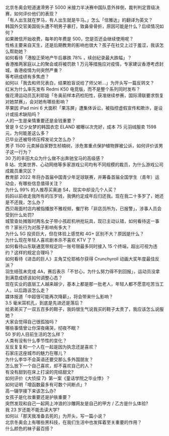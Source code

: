 北京冬奥会短道速滑男子 5000 米接力半决赛中国队意外摔倒，裁判判定晋级决赛，如何评价他们的表现？  
「有人出生就在罗马，有人出生就是牛马。」怎么「信雅达」的翻译为英文？  
韩国外交官美国街头遭不明男子暴打，致鼻骨骨折，原因可能是什么？后续情况如何？  
如果微信开始收费，每年的年费是 500，您是否还会继续使用呢？  
性格主要来自天生，还是后期教育的影响也很大？孩子在社交上过于羞涩，我该怎么帮助她？  
如何看待「港股正荣地产午后暴跌 78% ，续创纪录最大跌幅」？  
香港推两家庭以上的聚会或将被罚款 1 万元等措施应对疫情，专家建议香港考虑封城，香港疫情为何突然严重？  
等考研成绩有多焦虑？  
如何以「我去和师兄表白，结果脸盲说给了师父听…」为开头写一篇反转文？  
红米为什么率先发布 Redmi K50 电竞版，而不是整个系列同时发布？  
俄花滑运动员瓦利耶娃「冬奥前样本药检阳性，获准继续参赛，国际滑联要求恢复对她禁赛」，会对她有哪些影响？  
苹果因 iPad mini 6 大面积「果冻屏」遭集体诉讼，被指控虚假宣传和欺诈，是设计或技术缺陷吗？  
人的一生是亲情重要还是金钱重要？  
曾是 9 亿少女梦的韩国衣恋 ELAND 被曝以次充好，成本 75 元羽绒服卖 1598 元，为何能差这么多？  
已毕业还被导师压榨发论文怎么办？  
男子 1500 元卖掉自家野生桢楠树，涉危害重点保护植物罪被公诉，如何评价该男子这一行为？  
30 万的丰田大众为什么做不出奔驰宝马的高级感？  
B 站、完美世界、心动网络等多家游戏公司均有不同规模的裁员，为什么游戏公司成裁员重灾区？  
教育部 2022 年将办首届中国青少年足球联赛，并筹备首届全国学生（青年）运动会，有哪些信息值得关注？  
为什么 99% 的人推荐买奥迪 S4，现实中却没几个人买？  
妈妈以前收走我所有的压岁钱，我俩约定成年后归还我。现在我二十多岁了，她还是不还我，怎么办？  
西贝莜面村店内被指播放不雅视频，餐厅称「非店员所为，已报警」，涉事人员会受到什么处罚?  
城管查处摊贩时两名女子带小孩趁机哄抢玩具，现已主动认错，如何看待这一事件？家长行为对孩子影响有多大？  
为什么 5G 投资巨大，但在体验上感觉和 4G+ 区别不大？原因是什么？  
为什么现在年轻人喜欢剧本杀不喜欢 KTV 了？  
如何看待山东联通宽带规定同一账号限最多同时接入 15 个终端，超出可视为违约？这样的规定合理吗？  
如何看待《进击的巨人》主角艾伦耶格尔获得 Crunchyroll 动画大奖年度最佳反派？  
羽生结弦未完成 4A，赛后表示「不甘心，为什么努力得不到回报」，运动员没拿到满意成绩该如何调整心态？  
现在实业的底层工人越来越少，基本上都是那一批老人，年轻人都不愿意吃苦当工人，以后路该怎么走？  
媒体报道「中超很可能再次降薪」，将会带来什么影响？  
3.5 毫米耳机孔，到底是先进还是落后？  
给弟弟买了一双五百多的鞋子，我妈很生气说我买的鞋子太贵了，我应该怎么说服她？  
大家会觉得自己很孤独吗？  
哪些事情曾让你深夜痛哭，彻夜不眠？  
50 岁的人目前生活的怎么样？  
人类有没有什么季节性的变化？  
反反复复和一个人在一起是因为执念还是喜欢？  
石家庄这座城市的魅力在哪儿？  
为什么李华不会英语还要交那么多外国朋友？  
怎么放下一个自己喜欢，却不喜欢自己的人？  
有没有甜到在床上打滚的完结甜文?  
如何评价《大侦探 7》第一案《童话学院之毕业悸》？  
如何证明「增函数最多有可数个间断点」?  
高一辍学接下来该怎么办?  
女孩子是化妆重要还是护肤重要？  
突然发现和自己一起网上冲浪的沙雕网友是自己的甲方 / 乙方是什么体验?  
我 23 岁还能不能去读大学?  
如何以「那天我准备去死的」为开头，写一篇小说？  
北京冬奥会上有哪些黑科技，在我们生活中也发挥着至关重要的作用？  
什么颜色的袜子最百搭？  
